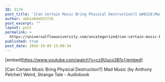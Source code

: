 ```yaml
---
ID: 3179
post_title: '[Can Certain Music Bring Physical Destruction?] &#8220;Mad Music&#8221; (Strange Tale Audiobook)'
author: abbie04m553726
post_excerpt: ""
layout: post
permalink: >
  https://universalflowuniversity.com/uncategorized/can-certain-music-bring-physical-destruction-mad-music-strange-tale-audiobook/
published: true
post_date: 2016-10-09 15:00:34
---
```

[embed]https://www.youtube.com/watch?v=cz9Uuco3B1c[/embed]<br>
<p>[Can Certain Music Bring Physical Destruction?] Mad Music (by Anthony Pelcher) Weird, Strange Tale - Audiobook</p>